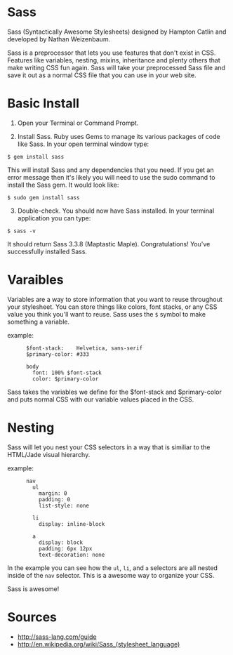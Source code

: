 Sass
============
Sass (Syntactically Awesome Stylesheets) designed by Hampton Catlin and developed by Nathan Weizenbaum.

Sass is a preprocessor that lets you use features that don't exist in CSS. Features like variables, nesting, mixins, inheritance and plenty others that make writing CSS fun again. Sass will take your preprocessed Sass file and save it out as a normal CSS file that you can use in your web site.

Basic Install
============
1. Open your Terminal or Command Prompt.

2. Install Sass. Ruby uses Gems to manage its various packages of code like Sass. In your open terminal window type:

 `$ gem install sass`

 This will install Sass and any dependencies that you need. If you get an error message then it's likely you will need to use the sudo command to install the Sass gem. It would look like:
 
 `$ sudo gem install sass`

3. Double-check. You should now have Sass installed. In your terminal application you can type:

 `$ sass -v`
 
 It should return Sass 3.3.8 (Maptastic Maple). Congratulations! You've successfully installed Sass.

Varaibles
============
Variables are a way to store information that you want to reuse throughout your stylesheet. You can store things like colors, font stacks, or any CSS value you think you'll want to reuse. Sass uses the `$` symbol to make something a variable.

example: 
          
          $font-stack:    Helvetica, sans-serif
          $primary-color: #333
          
          body
            font: 100% $font-stack
            color: $primary-color
            
            
Sass takes the variables we define for the $font-stack and $primary-color and puts normal CSS with our variable values placed in the CSS.

Nesting
============
Sass will let you nest your CSS selectors in a way that is similiar to the HTML/Jade visual hierarchy.

example:

          nav 
            ul
              margin: 0
              padding: 0
              list-style: none
          
            li
              display: inline-block
          
            a
              display: block
              padding: 6px 12px
              text-decoration: none
              
In the example you can see how the `ul`, `li`, and `a` selectors are all nested inside of the `nav` selector. This is a awesome way to organize your CSS.

Sass is awesome!

Sources
============

  * http://sass-lang.com/guide
  * http://en.wikipedia.org/wiki/Sass_(stylesheet_language)
